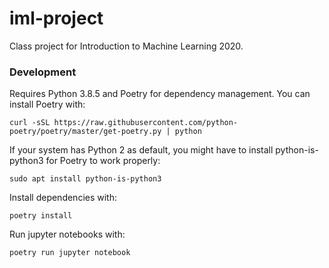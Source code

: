 # iml-project
Class project for Introduction to Machine Learning 2020.

### Development

Requires Python 3.8.5 and Poetry for dependency management. You can install Poetry with:

    curl -sSL https://raw.githubusercontent.com/python-poetry/poetry/master/get-poetry.py | python

If your system has Python 2 as default, you might have to install python-is-python3 for Poetry to work properly:

    sudo apt install python-is-python3
  
Install dependencies with:

    poetry install
  
Run jupyter notebooks with:
  
    poetry run jupyter notebook
